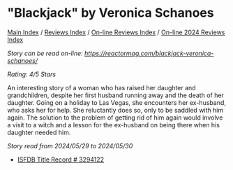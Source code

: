 # "Blackjack" by Veronica Schanoes

[Main Index](../../../README.md) / [Reviews Index](../../README.md) / [On-line Reviews Index](../README.md) / [On-line 2024 Reviews Index](README.md)

*Story can be read on-line: <https://reactormag.com/blackjack-veronica-schanoes/>*

*Rating: 4/5 Stars*

An interesting story of a woman who has raised her daughter and grandchildren, despite her first husband running away and the death of her daughter. Going on a holiday to Las Vegas, she encounters her ex-husband, who asks her for help. She reluctantly does so, only to be saddled with him again. The solution to the problem of getting rid of him again would involve a visit to a witch and a lesson for the ex-husband on being there when his daughter needed him.

*Story read from 2024/05/29 to 2024/05/30*

- [ISFDB Title Record # 3294122](https://www.isfdb.org/cgi-bin/title.cgi?3294122)

